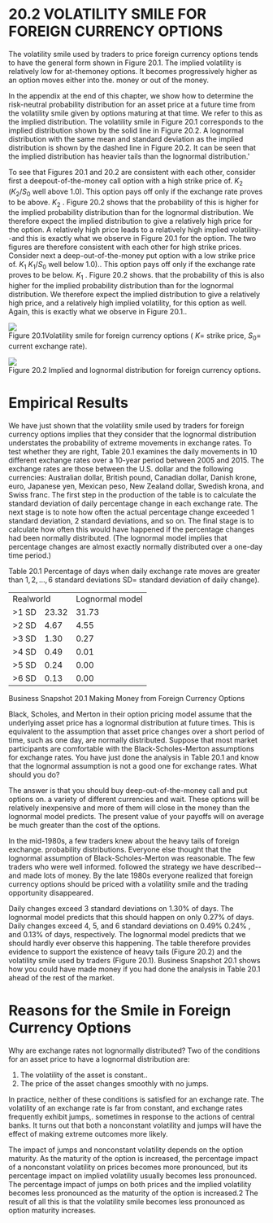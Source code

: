# 20.2 VOLATILITY SMILE FOR FOREIGN CURRENCY OPTIONS  

The volatility smile used by traders to price foreign currency options tends to have the general form shown in Figure 20.1. The implied volatility is relatively low for at-themoney options. It becomes progressively higher as an option moves either into the. money or out of the money.  

In the appendix at the end of this chapter, we show how to determine the risk-neutral probability distribution for an asset price at a future time from the volatility smile given by options maturing at that time. We refer to this as the implied distribution. The volatility smile in Figure 20.1 corresponds to the implied distribution shown by the solid line in Figure 20.2. A lognormal distribution with the same mean and standard deviation as the implied distribution is shown by the dashed line in Figure 20.2. It can be seen that the implied distribution has heavier tails than the lognormal distribution.'  

To see that Figures 20.1 and 20.2 are consistent with each other, consider first a deepout-of-the-money call option with a high strike price of. $K_{2}$ $(K_{2}/S_{0}$ well above 1.0). This option pays off only if the exchange rate proves to be above. $K_{2}$ . Figure 20.2 shows that the probability of this is higher for the implied probability distribution than for the lognormal distribution. We therefore expect the implied distribution to give a relatively high price for the option. A relatively high price leads to a relatively high implied volatility--and this is exactly what we observe in Figure 20.1 for the option. The two figures are therefore consistent with each other for high strike prices. Consider next a deep-out-of-the-money put option with a low strike price of. $K_{1}$ $K_{1}/S_{0}$ well below 1.0).. This option pays off only if the exchange rate proves to be below. $K_{1}$ . Figure 20.2 shows. that the probability of this is also higher for the implied probability distribution than for the lognormal distribution. We therefore expect the implied distribution to give a relatively high price, and a relatively high implied volatility, for this option as well. Again, this is exactly what we observe in Figure 20.1..  

![](6bf969a47e7b3126a8b4e0d1fb7608b36948164dba879e27ccb1dfbcf54e8b8c.jpg)  
Figure 20.1Volatility smile for foreign currency options ( $K=$ strike price, $S_{0}=$ current exchange rate).  

![](2e1bb21dd425493b97180f4e9c3411f2938d30336a598ecd1fdaffd6ae115e23.jpg)  
Figure 20.2  Implied and lognormal distribution for foreign currency options.  

# Empirical Results  

We have just shown that the volatility smile used by traders for foreign currency options implies that they consider that the lognormal distribution understates the probability of extreme movements in exchange rates. To test whether they are right, Table 20.1 examines the daily movements in 10 different exchange rates over a 10-year period between 2005 and 2015. The exchange rates are those between the U.S. dollar and the following currencies: Australian dollar, British pound, Canadian dollar, Danish krone, euro, Japanese yen, Mexican peso, New Zealand dollar, Swedish krona, and Swiss franc. The first step in the production of the table is to calculate the standard deviation of daily percentage change in each exchange rate. The next stage is to note how often the actual percentage change exceeded 1 standard deviation, 2 standard deviations, and so on. The final stage is to calculate how often this would have happened if the percentage changes had been normally distributed. (The lognormal model implies that percentage changes are almost exactly normally distributed over a one-day time period.)  

Table 20.1  Percentage of days when daily exchange rate moves are greater than $1,2,\ldots,6$ standard deviations $\mathrm{SD}=$ standard deviation of daily change).   


<html><body><table><tr><td colspan="2">Realworld</td><td>Lognormal model</td></tr><tr><td>>1 SD</td><td>23.32</td><td>31.73</td></tr><tr><td>>2 SD</td><td>4.67</td><td>4.55</td></tr><tr><td>>3 SD</td><td>1.30</td><td>0.27</td></tr><tr><td>>4 SD</td><td>0.49</td><td>0.01</td></tr><tr><td>>5 SD</td><td>0.24</td><td>0.00</td></tr><tr><td>>6 SD</td><td>0.13</td><td>0.00</td></tr></table></body></html>  

Business Snapshot 20.1 Making Money from Foreign Currency Options  

Black, Scholes, and Merton in their option pricing model assume that the underlying asset price has a lognormal distribution at future times. This is equivalent to the assumption that asset price changes over a short period of time, such as one day, are normally distributed. Suppose that most market participants are comfortable with the Black-Scholes-Merton assumptions for exchange rates. You have just done the analysis in Table 20.1 and know that the lognormal assumption is not a good one for exchange rates. What should you do?  

The answer is that you should buy deep-out-of-the-money call and put options on. a variety of different currencies and wait. These options will be relatively inexpensive and more of them will close in the money than the lognormal model predicts. The present value of your payoffs will on average be much greater than the cost of the options.  

In the mid-1980s, a few traders knew about the heavy tails of foreign exchange. probability distributions. Everyone else thought that the lognormal assumption of Black-Scholes-Merton was reasonable. The few traders who were well informed. followed the strategy we have described-- and made lots of money. By the late 1980s everyone realized that foreign currency options should be priced with a volatility smile and the trading opportunity disappeared.  

Daily changes exceed 3 standard deviations on $1.30\%$ of days. The lognormal model predicts that this should happen on only $0.27\%$ of days. Daily changes exceed 4, 5, and 6 standard deviations on $0.49\%$ $0.24\%$ , and $0.13\%$ of days, respectively. The lognormal model predicts that we should hardly ever observe this happening. The table therefore provides evidence to support the existence of heavy tails (Figure 20.2) and the volatility smile used by traders (Figure 20.1). Business Snapshot 20.1 shows how you could have made money if you had done the analysis in Table 20.1 ahead of the rest of the market.  

# Reasons for the Smile in Foreign Currency Options  

Why are exchange rates not lognormally distributed? Two of the conditions for an asset price to have a lognormal distribution are:  

1. The volatility of the asset is constant..   
2. The price of the asset changes smoothly with no jumps.  

In practice, neither of these conditions is satisfied for an exchange rate. The volatility of an exchange rate is far from constant, and exchange rates frequently exhibit jumps,. sometimes in response to the actions of central banks. It turns out that both a nonconstant volatility and jumps will have the effect of making extreme outcomes more likely.  

The impact of jumps and nonconstant volatility depends on the option maturity. As the maturity of the option is increased, the percentage impact of a nonconstant volatility on prices becomes more pronounced, but its percentage impact on implied volatility usually becomes less pronounced. The percentage impact of jumps on both prices and the implied volatility becomes less pronounced as the maturity of the option is increased.2 The result of all this is that the volatility smile becomes less pronounced as option maturity increases.  
